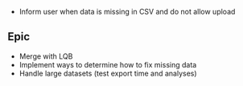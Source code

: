 * Inform user when data is missing in CSV and do not allow upload

## Epic

* Merge with LQB 
* Implement ways to determine how to fix missing data
* Handle large datasets (test export time and analyses)
